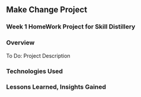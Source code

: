 ## Make Change Project

### Week 1 HomeWork Project for Skill Distillery

### Overview

To Do: Project Description

### Technologies Used 

### Lessons Learned, Insights Gained